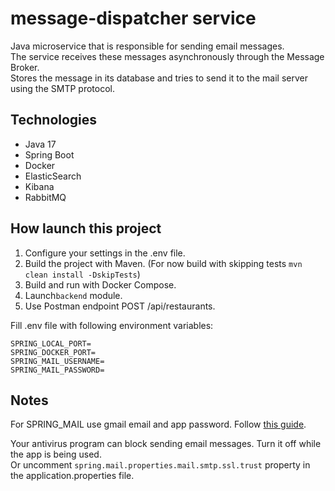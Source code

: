 # message-dispatcher service

Java microservice that is responsible for sending email messages.  
The service receives these messages asynchronously through the Message Broker.  
Stores the message in its database and tries to send it to the mail server using the SMTP protocol.

## Technologies
* Java 17
* Spring Boot
* Docker
* ElasticSearch
* Kibana
* RabbitMQ

## How launch this project
1. Configure your settings in the .env file.
2. Build the project with Maven. (For now build with skipping tests `mvn clean install -DskipTests`)
3. Build and run with Docker Compose.
4. Launch`backend` module.
5. Use Postman endpoint POST /api/restaurants.

Fill .env file with following environment variables:

```
SPRING_LOCAL_PORT=
SPRING_DOCKER_PORT=
SPRING_MAIL_USERNAME=
SPRING_MAIL_PASSWORD=
```

## Notes

For SPRING_MAIL use gmail email and app password. Follow [this guide](https://support.google.com/mail/answer/185833?hl=en).

Your antivirus program can block sending email messages. Turn it off while the app is being used.  
Or uncomment `spring.mail.properties.mail.smtp.ssl.trust` property in the application.properties file.
